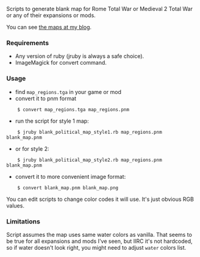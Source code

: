 Scripts to generate blank map for Rome Total War or Medieval 2 Total War or any of their expansions or mods.

You can see [the maps at my blog](http://t-a-w.blogspot.com/2012/08/blank-political-maps-for-rome-and.html).

### Requirements

* Any version of ruby (jruby is always a safe choice).
* ImageMagick for convert command.

### Usage

* find `map_regions.tga` in your game or mod
* convert it to pnm format

```
    $ convert map_regions.tga map_regions.pnm
```
* run the script for style 1 map:
```
    $ jruby blank_political_map_style1.rb map_regions.pnm blank_map.pnm
```
* or for style 2:
```
    $ jruby blank_political_map_style2.rb map_regions.pnm blank_map.pnm
```
* convert it to more convenient image format:
```
    $ convert blank_map.pnm blank_map.png
```

You can edit scripts to change color codes it will use. It's just obvious RGB values.

### Limitations

Script assumes the map uses same water colors as vanilla. That seems to be true for all expansions and mods I've seen, but IIRC it's not hardcoded, so if water doesn't look right, you might need to adjust `water` colors list.
